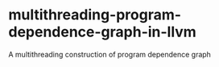 # multithreading-program-dependence-graph-in-llvm
A multithreading construction of program dependence graph
